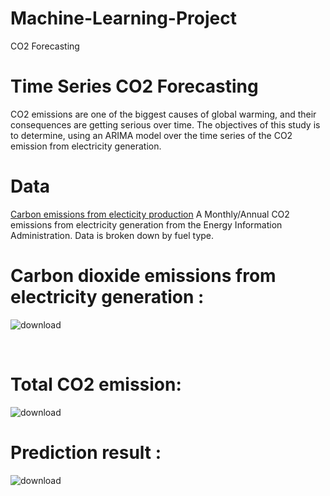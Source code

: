 # Machine-Learning-Project
CO2 Forecasting

# Time Series CO2 Forecasting
CO2 emissions are one of the biggest causes of global warming, and their consequences are getting serious over time. The objectives of this study is to determine, using an ARIMA model over the time series of the CO2 emission from electricity generation.
 
# Data
[Carbon emissions from electicity production](https://www.kaggle.com/txtrouble/carbon-emissions) A Monthly/Annual CO2 emissions from electricity generation from the Energy Information Administration. Data is broken down by fuel type.

# Carbon dioxide emissions from electricity generation :
![download](https://github.com/user-attachments/assets/74e7b42e-bb5b-4d10-9b24-37dd83870ec4)

<br/>

# Total CO2 emission:
![download](https://github.com/user-attachments/assets/9a02221a-79fd-420b-8e02-32e3dec92b67)
<br/>

# Prediction result :
![download](https://github.com/user-attachments/assets/60282a44-88c0-456d-a6df-6656fd16ba79)
<br/>
